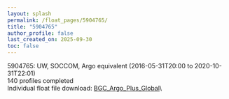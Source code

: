 ```yaml
---
layout: splash
permalink: /float_pages/5904765/
title: "5904765"
author_profile: false
last_created_on: 2025-09-30
toc: false
---
```

 
5904765: UW, SOCCOM, Argo equivalent (2016-05-31T20:00 to 2020-10-31T22:01)\
140 profiles completed\
Individual float file download: [BGC_Argo_Plus_Global](https://ftp.soest.hawaii.edu/bgc_argo_plus/Individual_Floats/outliers_removed/5904765_Sprof_processed.nc)\
